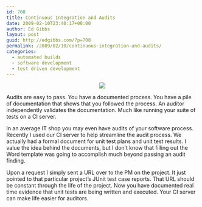 ```yaml
---
id: 708
title: Continuous Integration and Audits
date: 2009-02-10T23:40:17+00:00
author: Ed Gibbs
layout: post
guid: http://edgibbs.com/?p=708
permalink: /2009/02/10/continuous-integration-and-audits/
categories:
  - automated builds
  - software development
  - test driven development
---
```

<div align="center">
  <img src="http://edgibbs.com/images/hudson_screen.png" />
</div>

Audits are easy to pass. You have a documented process. You have a pile of documentation that shows that you followed the process. An auditor independently validates the documentation. Much like running your suite of tests on a CI server.

In an average IT shop you may even have audits of your software process. Recently I used our CI server to help streamline the audit process. We actually had a formal document for unit test plans and unit test results. I value the idea behind the documents, but I don&#8217;t know that filling out the Word template was going to accomplish much beyond passing an audit finding. 

Upon a request I simply sent a URL over to the PM on the project. It just pointed to that particular project&#8217;s JUnit test case reports. That URL should be constant through the life of the project. Now you have documented real time evidence that unit tests are being written and executed. Your CI server can make life easier for auditors.